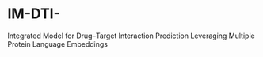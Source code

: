 # IM-DTI-
Integrated Model for Drug–Target Interaction Prediction Leveraging Multiple Protein Language Embeddings
